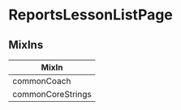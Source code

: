 # ReportsLessonListPage

## MixIns

<!-- @vuese:ReportsLessonListPage:mixIns:start -->
|MixIn|
|---|
|commonCoach|
|commonCoreStrings|

<!-- @vuese:ReportsLessonListPage:mixIns:end -->
